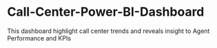 # Call-Center-Power-BI-Dashboard
This dashboard highlight call center trends and reveals insight to Agent Performance and KPIs
